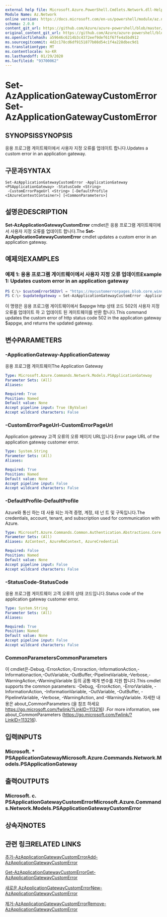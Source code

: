 ```yaml
---
external help file: Microsoft.Azure.PowerShell.Cmdlets.Network.dll-Help.xml
Module Name: Az.Network
online version: https://docs.microsoft.com/en-us/powershell/module/az.network/set-azapplicationgatewaycustomerror
schema: 2.0.0
content_git_url: https://github.com/Azure/azure-powershell/blob/master/src/Network/Network/help/Set-AzApplicationGatewayCustomError.md
original_content_git_url: https://github.com/Azure/azure-powershell/blob/master/src/Network/Network/help/Set-AzApplicationGatewayCustomError.md
ms.openlocfilehash: a59646c6214b3c4372eef9def61f67fe4a5bd912
ms.sourcegitcommit: 4d2c178cd6df9151877b08d54c1f4a228dbec9d1
ms.translationtype: MT
ms.contentlocale: ko-KR
ms.lasthandoff: 01/29/2020
ms.locfileid: "93700062"
---
```

# <span data-ttu-id="9b9f9-101">Set-AzApplicationGatewayCustomError</span><span class="sxs-lookup"><span data-stu-id="9b9f9-101">Set-AzApplicationGatewayCustomError</span></span>

## <span data-ttu-id="9b9f9-102">SYNOPSIS</span><span class="sxs-lookup"><span data-stu-id="9b9f9-102">SYNOPSIS</span></span>
<span data-ttu-id="9b9f9-103">응용 프로그램 게이트웨이에서 사용자 지정 오류를 업데이트 합니다.</span><span class="sxs-lookup"><span data-stu-id="9b9f9-103">Updates a custom error in an application gateway.</span></span>

## <span data-ttu-id="9b9f9-104">구문과</span><span class="sxs-lookup"><span data-stu-id="9b9f9-104">SYNTAX</span></span>

```
Set-AzApplicationGatewayCustomError -ApplicationGateway <PSApplicationGateway> -StatusCode <String>
 -CustomErrorPageUrl <String> [-DefaultProfile <IAzureContextContainer>] [<CommonParameters>]
```

## <span data-ttu-id="9b9f9-105">설명은</span><span class="sxs-lookup"><span data-stu-id="9b9f9-105">DESCRIPTION</span></span>
<span data-ttu-id="9b9f9-106">**Set-AzApplicationGatewayCustomError** cmdlet은 응용 프로그램 게이트웨이에서 사용자 지정 오류를 업데이트 합니다.</span><span class="sxs-lookup"><span data-stu-id="9b9f9-106">The **Set-AzApplicationGatewayCustomError** cmdlet updates a custom error in an application gateway.</span></span>

## <span data-ttu-id="9b9f9-107">예제의</span><span class="sxs-lookup"><span data-stu-id="9b9f9-107">EXAMPLES</span></span>

### <span data-ttu-id="9b9f9-108">예제 1: 응용 프로그램 게이트웨이에서 사용자 지정 오류 업데이트</span><span class="sxs-lookup"><span data-stu-id="9b9f9-108">Example 1: Updates custom error in an application gateway</span></span>
```powershell
PS C:\> $customError502Url = "https://mycustomerrorpages.blob.core.windows.net/errorpages/502.htm"
PS C:\> $updatedgateway = Set-AzApplicationGatewayCustomError -ApplicationGateway $appgw -StatusCode HttpStatus502 -CustomErrorPageUrl $customError502Url
```

<span data-ttu-id="9b9f9-109">이 명령은 응용 프로그램 게이트웨이에서 $appgw http 상태 코드 502의 사용자 지정 오류를 업데이트 하 고 업데이트 된 게이트웨이를 반환 합니다.</span><span class="sxs-lookup"><span data-stu-id="9b9f9-109">This command updates the custom error of http status code 502 in the application gateway $appgw, and returns the updated gateway.</span></span>

## <span data-ttu-id="9b9f9-110">변수</span><span class="sxs-lookup"><span data-stu-id="9b9f9-110">PARAMETERS</span></span>

### <span data-ttu-id="9b9f9-111">-ApplicationGateway</span><span class="sxs-lookup"><span data-stu-id="9b9f9-111">-ApplicationGateway</span></span>
<span data-ttu-id="9b9f9-112">응용 프로그램 게이트웨이</span><span class="sxs-lookup"><span data-stu-id="9b9f9-112">The Application Gateway</span></span>

```yaml
Type: Microsoft.Azure.Commands.Network.Models.PSApplicationGateway
Parameter Sets: (All)
Aliases:

Required: True
Position: Named
Default value: None
Accept pipeline input: True (ByValue)
Accept wildcard characters: False
```

### <span data-ttu-id="9b9f9-113">-CustomErrorPageUrl</span><span class="sxs-lookup"><span data-stu-id="9b9f9-113">-CustomErrorPageUrl</span></span>
<span data-ttu-id="9b9f9-114">Application gateway 고객 오류의 오류 페이지 URL입니다.</span><span class="sxs-lookup"><span data-stu-id="9b9f9-114">Error page URL of the application gateway customer error.</span></span>

```yaml
Type: System.String
Parameter Sets: (All)
Aliases:

Required: True
Position: Named
Default value: None
Accept pipeline input: False
Accept wildcard characters: False
```

### <span data-ttu-id="9b9f9-115">-DefaultProfile</span><span class="sxs-lookup"><span data-stu-id="9b9f9-115">-DefaultProfile</span></span>
<span data-ttu-id="9b9f9-116">Azure와 통신 하는 데 사용 되는 자격 증명, 계정, 테 넌 트 및 구독입니다.</span><span class="sxs-lookup"><span data-stu-id="9b9f9-116">The credentials, account, tenant, and subscription used for communication with Azure.</span></span>

```yaml
Type: Microsoft.Azure.Commands.Common.Authentication.Abstractions.Core.IAzureContextContainer
Parameter Sets: (All)
Aliases: AzContext, AzureRmContext, AzureCredential

Required: False
Position: Named
Default value: None
Accept pipeline input: False
Accept wildcard characters: False
```

### <span data-ttu-id="9b9f9-117">-StatusCode</span><span class="sxs-lookup"><span data-stu-id="9b9f9-117">-StatusCode</span></span>
<span data-ttu-id="9b9f9-118">응용 프로그램 게이트웨이 고객 오류의 상태 코드입니다.</span><span class="sxs-lookup"><span data-stu-id="9b9f9-118">Status code of the application gateway customer error.</span></span>

```yaml
Type: System.String
Parameter Sets: (All)
Aliases:

Required: True
Position: Named
Default value: None
Accept pipeline input: False
Accept wildcard characters: False
```

### <span data-ttu-id="9b9f9-119">CommonParameters</span><span class="sxs-lookup"><span data-stu-id="9b9f9-119">CommonParameters</span></span>
<span data-ttu-id="9b9f9-120">이 cmdlet은-Debug,-ErrorAction,-Erroraction,-InformationAction,-Informationaction,-OutVariable,-OutBuffer,-PipelineVariable,-Verbose,-WarningAction,-WarningVariable 등의 공통 매개 변수를 지원 합니다.</span><span class="sxs-lookup"><span data-stu-id="9b9f9-120">This cmdlet supports the common parameters: -Debug, -ErrorAction, -ErrorVariable, -InformationAction, -InformationVariable, -OutVariable, -OutBuffer, -PipelineVariable, -Verbose, -WarningAction, and -WarningVariable.</span></span> <span data-ttu-id="9b9f9-121">자세한 내용은 about_CommonParameters (을 참조 하세요 https://go.microsoft.com/fwlink/?LinkID=113216) .</span><span class="sxs-lookup"><span data-stu-id="9b9f9-121">For more information, see about_CommonParameters (https://go.microsoft.com/fwlink/?LinkID=113216).</span></span>

## <span data-ttu-id="9b9f9-122">입력</span><span class="sxs-lookup"><span data-stu-id="9b9f9-122">INPUTS</span></span>

### <span data-ttu-id="9b9f9-123">Microsoft. \* PSApplicationGateway</span><span class="sxs-lookup"><span data-stu-id="9b9f9-123">Microsoft.Azure.Commands.Network.Models.PSApplicationGateway</span></span>

## <span data-ttu-id="9b9f9-124">출력</span><span class="sxs-lookup"><span data-stu-id="9b9f9-124">OUTPUTS</span></span>

### <span data-ttu-id="9b9f9-125">Microsoft. c. PSApplicationGatewayCustomError</span><span class="sxs-lookup"><span data-stu-id="9b9f9-125">Microsoft.Azure.Commands.Network.Models.PSApplicationGatewayCustomError</span></span>

## <span data-ttu-id="9b9f9-126">상속자</span><span class="sxs-lookup"><span data-stu-id="9b9f9-126">NOTES</span></span>

## <span data-ttu-id="9b9f9-127">관련 링크</span><span class="sxs-lookup"><span data-stu-id="9b9f9-127">RELATED LINKS</span></span>

[<span data-ttu-id="9b9f9-128">추가-AzApplicationGatewayCustomError</span><span class="sxs-lookup"><span data-stu-id="9b9f9-128">Add-AzApplicationGatewayCustomError</span></span>](./Add-AzApplicationGatewayCustomError.md)

[<span data-ttu-id="9b9f9-129">Get-AzApplicationGatewayCustomError</span><span class="sxs-lookup"><span data-stu-id="9b9f9-129">Get-AzApplicationGatewayCustomError</span></span>](./Get-AzApplicationGatewayCustomError.md)

[<span data-ttu-id="9b9f9-130">새로운 AzApplicationGatewayCustomError</span><span class="sxs-lookup"><span data-stu-id="9b9f9-130">New-AzApplicationGatewayCustomError</span></span>](./New-AzApplicationGatewayCustomError.md)

[<span data-ttu-id="9b9f9-131">제거-AzApplicationGatewayCustomError</span><span class="sxs-lookup"><span data-stu-id="9b9f9-131">Remove-AzApplicationGatewayCustomError</span></span>](./Remove-AzApplicationGatewayCustomError.md)
